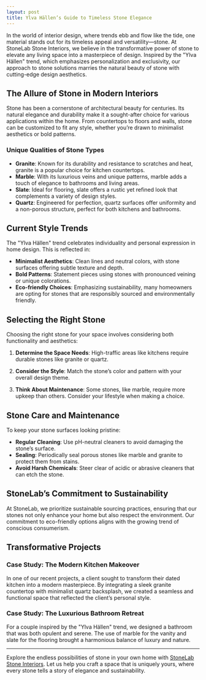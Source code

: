 ```yaml
---
layout: post
title: Ylva Hällen’s Guide to Timeless Stone Elegance
---
```



In the world of interior design, where trends ebb and flow like the tide, one material stands out for its timeless appeal and versatility—stone. At StoneLab Stone Interiors, we believe in the transformative power of stone to elevate any living space into a masterpiece of design. Inspired by the "Ylva Hällen" trend, which emphasizes personalization and exclusivity, our approach to stone solutions marries the natural beauty of stone with cutting-edge design aesthetics.

## The Allure of Stone in Modern Interiors

Stone has been a cornerstone of architectural beauty for centuries. Its natural elegance and durability make it a sought-after choice for various applications within the home. From countertops to floors and walls, stone can be customized to fit any style, whether you’re drawn to minimalist aesthetics or bold patterns.

### Unique Qualities of Stone Types

- **Granite**: Known for its durability and resistance to scratches and heat, granite is a popular choice for kitchen countertops.
- **Marble**: With its luxurious veins and unique patterns, marble adds a touch of elegance to bathrooms and living areas.
- **Slate**: Ideal for flooring, slate offers a rustic yet refined look that complements a variety of design styles.
- **Quartz**: Engineered for perfection, quartz surfaces offer uniformity and a non-porous structure, perfect for both kitchens and bathrooms.

## Current Style Trends

The "Ylva Hällen" trend celebrates individuality and personal expression in home design. This is reflected in:

- **Minimalist Aesthetics**: Clean lines and neutral colors, with stone surfaces offering subtle texture and depth.
- **Bold Patterns**: Statement pieces using stones with pronounced veining or unique colorations.
- **Eco-friendly Choices**: Emphasizing sustainability, many homeowners are opting for stones that are responsibly sourced and environmentally friendly.

## Selecting the Right Stone

Choosing the right stone for your space involves considering both functionality and aesthetics:

1. **Determine the Space Needs**: High-traffic areas like kitchens require durable stones like granite or quartz.
   
2. **Consider the Style**: Match the stone’s color and pattern with your overall design theme. 

3. **Think About Maintenance**: Some stones, like marble, require more upkeep than others. Consider your lifestyle when making a choice.

## Stone Care and Maintenance

To keep your stone surfaces looking pristine:

- **Regular Cleaning**: Use pH-neutral cleaners to avoid damaging the stone’s surface.
- **Sealing**: Periodically seal porous stones like marble and granite to protect them from stains.
- **Avoid Harsh Chemicals**: Steer clear of acidic or abrasive cleaners that can etch the stone.

## StoneLab’s Commitment to Sustainability

At StoneLab, we prioritize sustainable sourcing practices, ensuring that our stones not only enhance your home but also respect the environment. Our commitment to eco-friendly options aligns with the growing trend of conscious consumerism.

## Transformative Projects

### Case Study: The Modern Kitchen Makeover

In one of our recent projects, a client sought to transform their dated kitchen into a modern masterpiece. By integrating a sleek granite countertop with minimalist quartz backsplash, we created a seamless and functional space that reflected the client’s personal style.

### Case Study: The Luxurious Bathroom Retreat

For a couple inspired by the "Ylva Hällen" trend, we designed a bathroom that was both opulent and serene. The use of marble for the vanity and slate for the flooring brought a harmonious balance of luxury and nature.

---

Explore the endless possibilities of stone in your own home with [StoneLab Stone Interiors](https://stonelab.se). Let us help you craft a space that is uniquely yours, where every stone tells a story of elegance and sustainability.